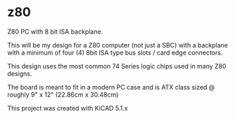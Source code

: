# z80
Z80 PC with 8 bit ISA backplane.

This will be my design for a Z80 computer (not just a SBC) with a backplane with a minimum of four (4) 8bit ISA type bus slots / card edge connectors.

This design uses the most common 74 Series logic chips used in many Z80 designs.

The board is meant to fit in a modern PC case and is ATX class sized @ roughly 9" x 12" (22.86cm x 30.48cm)

This project was created with KiCAD 5.1.x
